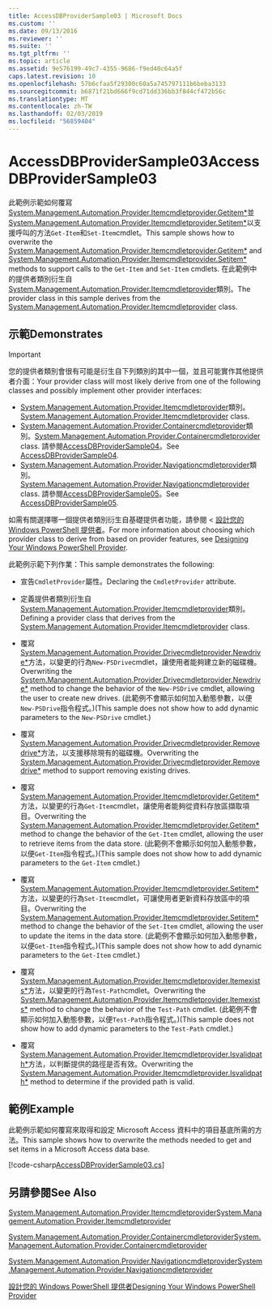 ```yaml
---
title: AccessDBProviderSample03 | Microsoft Docs
ms.custom: ''
ms.date: 09/13/2016
ms.reviewer: ''
ms.suite: ''
ms.tgt_pltfrm: ''
ms.topic: article
ms.assetid: 9e576199-49c7-4355-9686-f9ed40c64a5f
caps.latest.revision: 10
ms.openlocfilehash: 57b6cfaa5f29300c60a5a745797111b6beba3133
ms.sourcegitcommit: b6871f21bd666f9cd71dd336bb3f844cf472b56c
ms.translationtype: MT
ms.contentlocale: zh-TW
ms.lasthandoff: 02/03/2019
ms.locfileid: "56859404"
---
```

# <a name="accessdbprovidersample03"></a><span data-ttu-id="cf26d-102">AccessDBProviderSample03</span><span class="sxs-lookup"><span data-stu-id="cf26d-102">AccessDBProviderSample03</span></span>

<span data-ttu-id="cf26d-103">此範例示範如何覆寫[System.Management.Automation.Provider.Itemcmdletprovider.Getitem\*](/dotnet/api/System.Management.Automation.Provider.ItemCmdletProvider.GetItem)並[System.Management.Automation.Provider.Itemcmdletprovider.Setitem\*](/dotnet/api/System.Management.Automation.Provider.ItemCmdletProvider.SetItem)以支援呼叫的方法`Get-Item`和`Set-Item`cmdlet。</span><span class="sxs-lookup"><span data-stu-id="cf26d-103">This sample shows how to overwrite the [System.Management.Automation.Provider.Itemcmdletprovider.Getitem\*](/dotnet/api/System.Management.Automation.Provider.ItemCmdletProvider.GetItem) and [System.Management.Automation.Provider.Itemcmdletprovider.Setitem\*](/dotnet/api/System.Management.Automation.Provider.ItemCmdletProvider.SetItem) methods to support calls to the `Get-Item` and `Set-Item` cmdlets.</span></span> <span data-ttu-id="cf26d-104">在此範例中的提供者類別衍生自[System.Management.Automation.Provider.Itemcmdletprovider](/dotnet/api/System.Management.Automation.Provider.ItemCmdletProvider)類別。</span><span class="sxs-lookup"><span data-stu-id="cf26d-104">The provider class in this sample derives from the [System.Management.Automation.Provider.Itemcmdletprovider](/dotnet/api/System.Management.Automation.Provider.ItemCmdletProvider) class.</span></span>

## <a name="demonstrates"></a><span data-ttu-id="cf26d-105">示範</span><span class="sxs-lookup"><span data-stu-id="cf26d-105">Demonstrates</span></span>

> [!IMPORTANT]
> <span data-ttu-id="cf26d-106">您的提供者類別會很有可能是衍生自下列類別的其中一個，並且可能實作其他提供者介面：</span><span class="sxs-lookup"><span data-stu-id="cf26d-106">Your provider class will most likely derive from one of the following classes and possibly implement other provider interfaces:</span></span>
>
> -   <span data-ttu-id="cf26d-107">[System.Management.Automation.Provider.Itemcmdletprovider](/dotnet/api/System.Management.Automation.Provider.ItemCmdletProvider)類別。</span><span class="sxs-lookup"><span data-stu-id="cf26d-107">[System.Management.Automation.Provider.Itemcmdletprovider](/dotnet/api/System.Management.Automation.Provider.ItemCmdletProvider) class.</span></span>
> -   <span data-ttu-id="cf26d-108">[System.Management.Automation.Provider.Containercmdletprovider](/dotnet/api/System.Management.Automation.Provider.ContainerCmdletProvider)類別。</span><span class="sxs-lookup"><span data-stu-id="cf26d-108">[System.Management.Automation.Provider.Containercmdletprovider](/dotnet/api/System.Management.Automation.Provider.ContainerCmdletProvider) class.</span></span> <span data-ttu-id="cf26d-109">請參閱[AccessDBProviderSample04](./accessdbprovidersample04.md)。</span><span class="sxs-lookup"><span data-stu-id="cf26d-109">See [AccessDBProviderSample04](./accessdbprovidersample04.md).</span></span>
> -   <span data-ttu-id="cf26d-110">[System.Management.Automation.Provider.Navigationcmdletprovider](/dotnet/api/System.Management.Automation.Provider.NavigationCmdletProvider)類別。</span><span class="sxs-lookup"><span data-stu-id="cf26d-110">[System.Management.Automation.Provider.Navigationcmdletprovider](/dotnet/api/System.Management.Automation.Provider.NavigationCmdletProvider) class.</span></span> <span data-ttu-id="cf26d-111">請參閱[AccessDBProviderSample05](./accessdbprovidersample05.md)。</span><span class="sxs-lookup"><span data-stu-id="cf26d-111">See [AccessDBProviderSample05](./accessdbprovidersample05.md).</span></span>
>
> <span data-ttu-id="cf26d-112">如需有關選擇哪一個提供者類別衍生自基礎提供者功能，請參閱 <<c0> [ 設計您的 Windows PowerShell 提供者](./provider-types.md)。</span><span class="sxs-lookup"><span data-stu-id="cf26d-112">For more information about choosing which provider class to derive from based on provider features, see [Designing Your Windows PowerShell Provider](./provider-types.md).</span></span>

<span data-ttu-id="cf26d-113">此範例示範下列作業：</span><span class="sxs-lookup"><span data-stu-id="cf26d-113">This sample demonstrates the following:</span></span>

- <span data-ttu-id="cf26d-114">宣告`CmdletProvider`屬性。</span><span class="sxs-lookup"><span data-stu-id="cf26d-114">Declaring the `CmdletProvider` attribute.</span></span>

- <span data-ttu-id="cf26d-115">定義提供者類別衍生自[System.Management.Automation.Provider.Itemcmdletprovider](/dotnet/api/System.Management.Automation.Provider.ItemCmdletProvider)類別。</span><span class="sxs-lookup"><span data-stu-id="cf26d-115">Defining a provider class that derives from the [System.Management.Automation.Provider.Itemcmdletprovider](/dotnet/api/System.Management.Automation.Provider.ItemCmdletProvider) class.</span></span>

- <span data-ttu-id="cf26d-116">覆寫[System.Management.Automation.Provider.Drivecmdletprovider.Newdrive\*](/dotnet/api/System.Management.Automation.Provider.DriveCmdletProvider.NewDrive)方法，以變更的行為`New-PSDrive`cmdlet，讓使用者能夠建立新的磁碟機。</span><span class="sxs-lookup"><span data-stu-id="cf26d-116">Overwriting the [System.Management.Automation.Provider.Drivecmdletprovider.Newdrive\*](/dotnet/api/System.Management.Automation.Provider.DriveCmdletProvider.NewDrive) method to change the behavior of the `New-PSDrive` cmdlet, allowing the user to create new drives.</span></span> <span data-ttu-id="cf26d-117">(此範例不會顯示如何加入動態參數，以便`New-PSDrive`指令程式。)</span><span class="sxs-lookup"><span data-stu-id="cf26d-117">(This sample does not show how to add dynamic parameters to the `New-PSDrive` cmdlet.)</span></span>

- <span data-ttu-id="cf26d-118">覆寫[System.Management.Automation.Provider.Drivecmdletprovider.Removedrive\*](/dotnet/api/System.Management.Automation.Provider.DriveCmdletProvider.RemoveDrive)方法，以支援移除現有的磁碟機。</span><span class="sxs-lookup"><span data-stu-id="cf26d-118">Overwriting the [System.Management.Automation.Provider.Drivecmdletprovider.Removedrive\*](/dotnet/api/System.Management.Automation.Provider.DriveCmdletProvider.RemoveDrive) method to support removing existing drives.</span></span>

- <span data-ttu-id="cf26d-119">覆寫[System.Management.Automation.Provider.Itemcmdletprovider.Getitem\*](/dotnet/api/System.Management.Automation.Provider.ItemCmdletProvider.GetItem)方法，以變更的行為`Get-Item`cmdlet，讓使用者能夠從資料存放區擷取項目。</span><span class="sxs-lookup"><span data-stu-id="cf26d-119">Overwriting the [System.Management.Automation.Provider.Itemcmdletprovider.Getitem\*](/dotnet/api/System.Management.Automation.Provider.ItemCmdletProvider.GetItem) method to change the behavior of the `Get-Item` cmdlet, allowing the user to retrieve items from the data store.</span></span> <span data-ttu-id="cf26d-120">(此範例不會顯示如何加入動態參數，以便`Get-Item`指令程式。)</span><span class="sxs-lookup"><span data-stu-id="cf26d-120">(This sample does not show how to add dynamic parameters to the `Get-Item` cmdlet.)</span></span>

- <span data-ttu-id="cf26d-121">覆寫[System.Management.Automation.Provider.Itemcmdletprovider.Setitem\*](/dotnet/api/System.Management.Automation.Provider.ItemCmdletProvider.SetItem)方法，以變更的行為`Set-Item`cmdlet，可讓使用者更新資料存放區中的項目。</span><span class="sxs-lookup"><span data-stu-id="cf26d-121">Overwriting the [System.Management.Automation.Provider.Itemcmdletprovider.Setitem\*](/dotnet/api/System.Management.Automation.Provider.ItemCmdletProvider.SetItem) method to change the behavior of the `Set-Item` cmdlet, allowing the user to update the items in the data store.</span></span> <span data-ttu-id="cf26d-122">(此範例不會顯示如何加入動態參數，以便`Get-Item`指令程式。)</span><span class="sxs-lookup"><span data-stu-id="cf26d-122">(This sample does not show how to add dynamic parameters to the `Get-Item` cmdlet.)</span></span>

- <span data-ttu-id="cf26d-123">覆寫[System.Management.Automation.Provider.Itemcmdletprovider.Itemexists\*](/dotnet/api/System.Management.Automation.Provider.ItemCmdletProvider.ItemExists)方法，以變更的行為`Test-Path`cmdlet。</span><span class="sxs-lookup"><span data-stu-id="cf26d-123">Overwriting the [System.Management.Automation.Provider.Itemcmdletprovider.Itemexists\*](/dotnet/api/System.Management.Automation.Provider.ItemCmdletProvider.ItemExists) method to change the behavior of the `Test-Path` cmdlet.</span></span> <span data-ttu-id="cf26d-124">(此範例不會顯示如何加入動態參數，以便`Test-Path`指令程式。)</span><span class="sxs-lookup"><span data-stu-id="cf26d-124">(This sample does not show how to add dynamic parameters to the `Test-Path` cmdlet.)</span></span>

- <span data-ttu-id="cf26d-125">覆寫[System.Management.Automation.Provider.Itemcmdletprovider.Isvalidpath\*](/dotnet/api/System.Management.Automation.Provider.ItemCmdletProvider.IsValidPath)方法，以判斷提供的路徑是否有效。</span><span class="sxs-lookup"><span data-stu-id="cf26d-125">Overwriting the [System.Management.Automation.Provider.Itemcmdletprovider.Isvalidpath\*](/dotnet/api/System.Management.Automation.Provider.ItemCmdletProvider.IsValidPath) method to determine if the provided path is valid.</span></span>

## <a name="example"></a><span data-ttu-id="cf26d-126">範例</span><span class="sxs-lookup"><span data-stu-id="cf26d-126">Example</span></span>

<span data-ttu-id="cf26d-127">此範例示範如何覆寫來取得和設定 Microsoft Access 資料中的項目基底所需的方法。</span><span class="sxs-lookup"><span data-stu-id="cf26d-127">This sample shows how to overwrite the methods needed to get and set items in a Microsoft Access data base.</span></span>

[!code-csharp[AccessDBProviderSample03.cs](../../powershell-sdk-samples/SDK-2.0/csharp/AccessDBProviderSample06/AccessDBProviderSample06.cs#L11-L976 "AccessDBProviderSample03.cs")]

## <a name="see-also"></a><span data-ttu-id="cf26d-128">另請參閱</span><span class="sxs-lookup"><span data-stu-id="cf26d-128">See Also</span></span>

[<span data-ttu-id="cf26d-129">System.Management.Automation.Provider.Itemcmdletprovider</span><span class="sxs-lookup"><span data-stu-id="cf26d-129">System.Management.Automation.Provider.Itemcmdletprovider</span></span>](/dotnet/api/System.Management.Automation.Provider.ItemCmdletProvider)

[<span data-ttu-id="cf26d-130">System.Management.Automation.Provider.Containercmdletprovider</span><span class="sxs-lookup"><span data-stu-id="cf26d-130">System.Management.Automation.Provider.Containercmdletprovider</span></span>](/dotnet/api/System.Management.Automation.Provider.ContainerCmdletProvider)

[<span data-ttu-id="cf26d-131">System.Management.Automation.Provider.Navigationcmdletprovider</span><span class="sxs-lookup"><span data-stu-id="cf26d-131">System.Management.Automation.Provider.Navigationcmdletprovider</span></span>](/dotnet/api/System.Management.Automation.Provider.NavigationCmdletProvider)

[<span data-ttu-id="cf26d-132">設計您的 Windows PowerShell 提供者</span><span class="sxs-lookup"><span data-stu-id="cf26d-132">Designing Your Windows PowerShell Provider</span></span>](./provider-types.md)